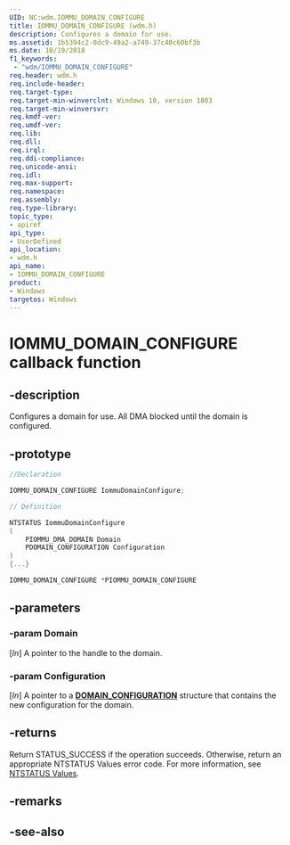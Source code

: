 ```yaml
---
UID: NC:wdm.IOMMU_DOMAIN_CONFIGURE
title: IOMMU_DOMAIN_CONFIGURE (wdm.h)
description: Configures a domain for use.
ms.assetid: 1b5394c2-0dc9-49a2-a749-37c40c60bf3b
ms.date: 10/19/2018
f1_keywords:
 - "wdm/IOMMU_DOMAIN_CONFIGURE"
req.header: wdm.h
req.include-header:
req.target-type:
req.target-min-winverclnt: Windows 10, version 1803
req.target-min-winversvr:
req.kmdf-ver:
req.umdf-ver:
req.lib:
req.dll:
req.irql: 
req.ddi-compliance:
req.unicode-ansi:
req.idl:
req.max-support:
req.namespace:
req.assembly:
req.type-library: 
topic_type: 
- apiref
api_type: 
- UserDefined
api_location:
- wdm.h
api_name: 
- IOMMU_DOMAIN_CONFIGURE
product:
- Windows
targetos: Windows
---
```


# IOMMU_DOMAIN_CONFIGURE callback function

## -description

Configures a domain for use. All DMA blocked until the domain is configured.

## -prototype

```cpp
//Declaration

IOMMU_DOMAIN_CONFIGURE IommuDomainConfigure; 

// Definition

NTSTATUS IommuDomainConfigure 
(
	PIOMMU_DMA_DOMAIN Domain
	PDOMAIN_CONFIGURATION Configuration
)
{...}

IOMMU_DOMAIN_CONFIGURE *PIOMMU_DOMAIN_CONFIGURE


```

## -parameters

### -param Domain
[_In_] A pointer to the handle to the domain.

### -param Configuration
[_In_] A pointer to a [**DOMAIN_CONFIGURATION**](ns-wdm-_domain_configuration.md) structure that contains the new configuration for the domain.


## -returns

Return STATUS_SUCCESS if the operation succeeds. Otherwise, return an appropriate NTSTATUS Values error code. For more information, see [NTSTATUS Values](https://docs.microsoft.com/windows-hardware/drivers/kernel/ntstatus-values).

## -remarks


## -see-also
